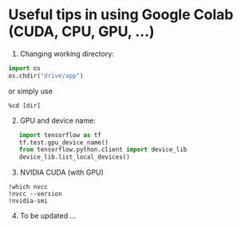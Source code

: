 # Useful tips in using Google Colab (CUDA, CPU, GPU, ...)
1. Changing working directory:
  ```python
  import os
  os.chdir("drive/app")
  ```
or simply use
  ```
  %cd [dir]
  ```

2. GPU and device name:
 ```python
    import tensorflow as tf
    tf.test.gpu_device_name()
    from tensorflow.python.client import device_lib
    device_lib.list_local_devices()
  ```

3. NVIDIA CUDA (with GPU)
  ```
  !which nvcc
  !nvcc --version
  !nvidia-smi
  ```
4. To be updated ...
